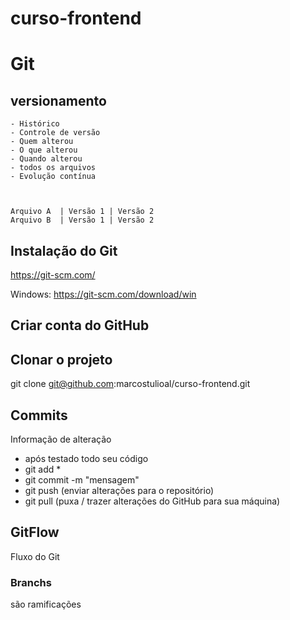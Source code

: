 # curso-frontend

# Git
## versionamento
    - Histórico
    - Controle de versão
    - Quem alterou
    - O que alterou
    - Quando alterou
    - todos os arquivos
    - Evolução contínua



    Arquivo A  | Versão 1 | Versão 2
    Arquivo B  | Versão 1 | Versão 2

## Instalação do Git
https://git-scm.com/

Windows: https://git-scm.com/download/win

## Criar conta do GitHub

## Clonar o projeto
git clone git@github.com:marcostulioal/curso-frontend.git

## Commits
Informação de alteração
- após testado todo seu código
- git add *
- git commit -m "mensagem"
- git push (enviar alterações para o repositório)
- git pull (puxa / trazer alterações do GitHub para sua máquina)

## GitFlow
Fluxo do Git 


### Branchs
são ramificações